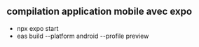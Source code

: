 ## compilation application mobile avec expo
- npx expo start
- eas build --platform android --profile preview